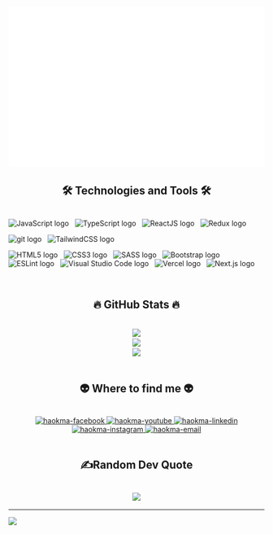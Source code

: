 <!-- khanhthanhdev -->
<a href="#" target="_blank">
  <img src="svg/haokma.svg" width="1200" alt="Click to see the source" />
</a>

<h2 align="center">🛠 Technologies and Tools 🛠</h2>
<br>
<!-- https://simpleicons.org/ -->
<span><img src="https://img.shields.io/badge/JavaScript-282C34?logo=javascript&logoColor=F7DF1E" alt="JavaScript logo" title="JavaScript" height="25" /></span>
&nbsp;
<span><img src="https://img.shields.io/badge/TypeScript-282C34?logo=typescript&logoColor=3178C6" alt="TypeScript logo" title="TypeScript" height="25" /></span>
&nbsp;
<span><img src="https://img.shields.io/badge/ReactJS-282C34?logo=react&logoColor=61DAFB" alt="ReactJS logo" title="ReactJS" height="25" /></span>
&nbsp;
<span><img src="https://img.shields.io/badge/Redux-282C34?logo=redux&logoColor=764ABC" alt="Redux logo" title="Redux" height="25" /></span>
&nbsp;

<span><img src="https://img.shields.io/badge/git-282C34?logo=git&logoColor=F05032" alt="git logo" title="git" height="25" /></span>
&nbsp;
<span><img src="https://img.shields.io/badge/Tailwind%20CSS-282C34?logo=tailwind-css&logoColor=38B2AC" alt="TailwindCSS logo" title="TailwindCSS" height="25" /></span>
&nbsp;

<span><img src="https://img.shields.io/badge/HTML5-282C34?logo=html5&logoColor=E34F26" alt="HTML5 logo" title="HTML5" height="25" /></span>
&nbsp;
<span><img src="https://img.shields.io/badge/CSS3-282C34?logo=css3&logoColor=1572B6" alt="CSS3 logo" title="CSS3" height="25" /></span>
&nbsp;
<span><img src="https://img.shields.io/badge/Sass-282C34?logo=sass&logoColor=CC6699" alt="SASS logo" title="SASS" height="25" /></span>
&nbsp;
<span><img src="https://img.shields.io/badge/Bootstrap-282C34?logo=bootstrap&logoColor=7952B3" alt="Bootstrap logo" title="Bootstrap" height="25" /></span>
&nbsp;
<span><img src="https://img.shields.io/badge/ESLint-282C34?logo=eslint&logoColor=4B32C3" alt="ESLint logo" title="ESLint" height="25" /></span>
&nbsp;
<span><img src="https://img.shields.io/badge/VS%20Code-282C34?logo=visual-studio-code&logoColor=007ACC" alt="Visual Studio Code logo" title="Visual Studio Code" height="25" /></span>
&nbsp;
<span><img src="https://img.shields.io/badge/Vercel-282C34?logo=vercel&logoColor=000000" alt="Vercel logo" title="Vercel" height="25" /></span>
&nbsp;
<span><img src="https://img.shields.io/badge/Next.js-282C34?logo=next.js&logoColor=000000" alt="Next.js logo" title="Next.js" height="25" /></span>
&nbsp;

<br>

<h2 align="center">🔥 GitHub Stats 🔥</h2>
<!-- https://github.com/anuraghazra/github-readme-stats -->
<br>
<div align=center>
  <a href="#" title="haokma">
    <img width="400" src="https://github-readme-stats.vercel.app/api?username=haokma&theme=tokyonight&hide_border=false&include_all_commits=true&count_private=false"/>
    <br>
  </a>
  <a href="#" title="haokma">
    <img  width="400" src="https://github-readme-streak-stats.herokuapp.com/?user=haokma&theme=tokyonight&hide_border=false">
    <br>
  </a>
  <a href="#" title="haokma">
    <img width="400" src="https://github-readme-stats.vercel.app/api/top-langs/?username=haokma&theme=tokyonight&hide_border=false&include_all_commits=true&count_private=false&layout=compact"/>
  </a>
</div>

<br>

<h2 align="center">👽 Where to find me 👽</h2>
<br>
<!-- https://icons8.com -->
<div align="center" >

  <a href="https://facebook.com/nch310" target="blank">
    <img src="https://img.icons8.com/bubbles/100/000000/facebook-new.png" alt="haokma-facebook" />
  </a>
  <a href="https://www.youtube.com/channel/UCNZS_SimSkhzT4mNj_SQJ7g" target="blank">
    <img src="https://img.icons8.com/bubbles/100/000000/youtube-squared.png" alt="haokma-youtube" />
  </a>
  <a href="https://www.linkedin.com/in/h%C3%A0o-nguy%E1%BB%85n-1425b3233/" target="blank">
    <img src="https://img.icons8.com/bubbles/100/000000/linkedin.png" alt="haokma-linkedin" />
  </a>
  <a href="#" target="blank">
    <img src="https://img.icons8.com/bubbles/100/000000/instagram.png" alt="haokma-instagram" />
  </a>
  <a href="mailto:haonc310@gmail.com" target="top">
    <img src="https://img.icons8.com/bubbles/100/000000/apple-mail.png" alt="haokma-email" />
  </a>
</div>

<br>

<h2 align="center">✍️Random Dev Quote</h2>
<br>
<!-- https://github.com/shravan20/github-readme-quotes -->
<div align="center">
<img src="https://quotes-github-readme.vercel.app/api?type=horizontal&theme=tokyonight">
</div>

---

[![](https://visitcount.itsvg.in/api?id=haokma&icon=2&color=1)](https://visitcount.itsvg.in)
